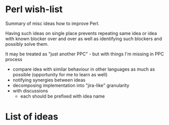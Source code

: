 
# Perl wish-list

Summary of misc ideas how to improve Perl.

Having such ideas on single place prevents repeating same idea or idea
with known blocker over and over as well as identifying such blockers and
possibly solve them.

It may be treated as "just another PPC" - but with things I'm missing
in PPC process

- compare idea with similar behaviour in other languages as much as possible
  (opportunity for me to learn as well)
- notifying synergies between ideas
- decomposing implementation into "jira-like" granularity
- with discussions
  - each should be prefixed with idea name

# List of ideas

